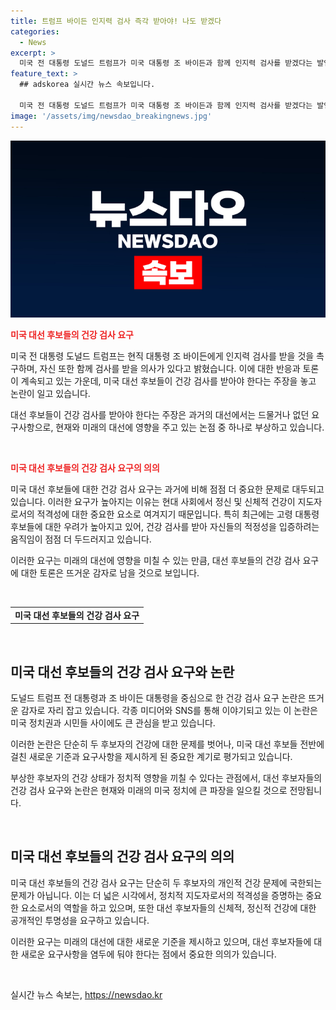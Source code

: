 ```yaml
---
title: 트럼프 바이든 인지력 검사 즉각 받아야! 나도 받겠다
categories:
  - News
excerpt: >
  미국 전 대통령 도널드 트럼프가 미국 대통령 조 바이든과 함께 인지력 검사를 받겠다는 발언을 트위터를 통해 전했습니다. 트럼프는 이를 통해 모든 대선 후보가 의무적으로 인지력과 적성 검사를 받아야 한다고 주장했습니다. 이는 바이든 대통령이 과거 토론에서 발언에 어려움을 겪었다는 점을 반영한 것으로 보입니다. 현재의 인지력 논쟁을 종식하기 위해 바이든 대통령은 의사의 권고에 따라 검사를 받을 것이라고 밝혔습니다. (출처: AP, )
feature_text: >
  ## adskorea 실시간 뉴스 속보입니다.

  미국 전 대통령 도널드 트럼프가 미국 대통령 조 바이든과 함께 인지력 검사를 받겠다는 발언을 트위터를 통해 전했습니다. 트럼프는 이를 통해 모든 대선 후보가 의무적으로 인지력과 적성 검사를 받아야 한다고 주장했습니다. 이는 바이든 대통령이 과거 토론에서 발언에 어려움을 겪었다는 점을 반영한 것으로 보입니다. 현재의 인지력 논쟁을 종식하기 위해 바이든 대통령은 의사의 권고에 따라 검사를 받을 것이라고 밝혔습니다. (출처: AP, )
image: '/assets/img/newsdao_breakingnews.jpg'
---
```


<p><img src="/assets/img/newsdao_breakingnews.jpg" alt="adskorea 속보" /></p>

<p><b><span style="color: #ee2323;">미국 대선 후보들의 건강 검사 요구</span></b></p>

<p>미국 전 대통령 도널드 트럼프는 현직 대통령 조 바이든에게 인지력 검사를 받을 것을 촉구하며, 자신 또한 함께 검사를 받을 의사가 있다고 밝혔습니다. 이에 대한 반응과 토론이 계속되고 있는 가운데, 미국 대선 후보들이 건강 검사를 받아야 한다는 주장을 놓고 논란이 일고 있습니다.</p>

<p>대선 후보들이 건강 검사를 받아야 한다는 주장은 과거의 대선에서는 드물거나 없던 요구사항으로, 현재와 미래의 대선에 영향을 주고 있는 논점 중 하나로 부상하고 있습니다.</p>

<p data-ke-size="size16">&nbsp;</p>

<p><b><span style="color: #ee2323;">미국 대선 후보들의 건강 검사 요구의 의의</span></b></p>

<p>미국 대선 후보들에 대한 건강 검사 요구는 과거에 비해 점점 더 중요한 문제로 대두되고 있습니다. 이러한 요구가 높아지는 이유는 현대 사회에서 정신 및 신체적 건강이 지도자로서의 적격성에 대한 중요한 요소로 여겨지기 때문입니다. 특히 최근에는 고령 대통령 후보들에 대한 우려가 높아지고 있어, 건강 검사를 받아 자신들의 적정성을 입증하려는 움직임이 점점 더 두드러지고 있습니다.</p>

<p>이러한 요구는 미래의 대선에 영향을 미칠 수 있는 만큼, 대선 후보들의 건강 검사 요구에 대한 토론은 뜨거운 감자로 남을 것으로 보입니다.</p>

<p data-ke-size="size16">&nbsp;</p>

<table>
    <tbody>
        <tr>
            <td style="text-align: center; height: 17px;"><b>미국 대선 후보들의 건강 검사 요구</b></td>
        </tr>
    </tbody>
</table>

<p data-ke-size="size16">&nbsp;</p>

<h2 data-ke-size="size26">미국 대선 후보들의 건강 검사 요구와 논란</h2>

<p>도널드 트럼프 전 대통령과 조 바이든 대통령을 중심으로 한 건강 검사 요구 논란은 뜨거운 감자로 자리 잡고 있습니다. 각종 미디어와 SNS를 통해 이야기되고 있는 이 논란은 미국 정치권과 시민들 사이에도 큰 관심을 받고 있습니다.</p>

<p>이러한 논란은 단순히 두 후보자의 건강에 대한 문제를 벗어나, 미국 대선 후보들 전반에 걸친 새로운 기준과 요구사항을 제시하게 된 중요한 계기로 평가되고 있습니다.</p>

<p>부상한 후보자의 건강 상태가 정치적 영향을 끼칠 수 있다는 관점에서, 대선 후보자들의 건강 검사 요구와 논란은 현재와 미래의 미국 정치에 큰 파장을 일으킬 것으로 전망됩니다.</p>

<p data-ke-size="size16">&nbsp;</p>

<h2 data-ke-size="size26">미국 대선 후보들의 건강 검사 요구의 의의</h2>

<p>미국 대선 후보들의 건강 검사 요구는 단순히 두 후보자의 개인적 건강 문제에 국한되는 문제가 아닙니다. 이는 더 넓은 시각에서, 정치적 지도자로서의 적격성을 증명하는 중요한 요소로서의 역할을 하고 있으며, 또한 대선 후보자들의 신체적, 정신적 건강에 대한 공개적인 투명성을 요구하고 있습니다.</p>

<p>이러한 요구는 미래의 대선에 대한 새로운 기준을 제시하고 있으며, 대선 후보자들에 대한 새로운 요구사항을 염두에 둬야 한다는 점에서 중요한 의의가 있습니다.</p>

<p data-ke-size="size16">&nbsp;</p>
실시간 뉴스 속보는, <a href="https://newsdao.kr" rel="dofollow">https://newsdao.kr</a>


